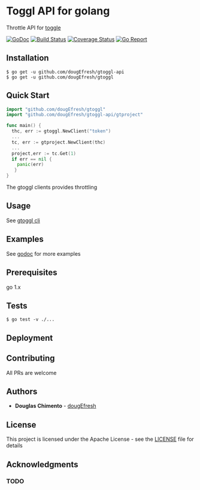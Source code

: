 # Toggl API for golang

Throttle API for [toggle](https://github.com/toggl/toggl_api_docs/blob/master/toggl_api.md)

[![GoDoc][doc-img]][doc] [![Build Status][ci-img]][ci] [![Coverage Status][cov-img]][cov] [![Go Report][report-img]][report]

## Installation 
```shell
$ go get -u github.com/dougEfresh/gtoggl-api
$ go get -u github.com/dougEfresh/gtoggl
```

## Quick Start

```go
import "github.com/dougEfresh/gtoggl"
import "github.com/dougEfresh/gtoggl-api/gtproject"

func main() {
  thc, err := gtoggl.NewClient("token")
  ...
  tc, err := gtproject.NewClient(thc)
  ...
  project,err := tc.Get(1)
  if err == nil {
    panic(err)
   }
}
```


The gtoggl clients provides throttling

## Usage 

See [gtoggl cli](https://github.com/dougEfresh/gtoggl/gtoggl)

## Examples
    
See [godoc][doc] for more examples


## Prerequisites

go 1.x

## Tests
    
```shell
$ go test -v ./...

```


## Deployment

## Contributing
 All PRs are welcome

## Authors

* **Douglas Chimento**  - [dougEfresh][me]

## License

This project is licensed under the Apache License - see the [LICENSE](LICENSE) file for details

## Acknowledgments

### TODO 

[doc-img]: https://godoc.org/github.com/dougEfresh/gtoggl?status.svg
[doc]: https://godoc.org/github.com/dougEfresh/gtoggl
[ci-img]: https://travis-ci.org/dougEfresh/gtoggl.svg?branch=master
[ci]: https://travis-ci.org/dougEfresh/gtoggl
[cov-img]: https://codecov.io/gh/dougEfresh/gtoggl/branch/master/graph/badge.svg
[cov]: https://codecov.io/gh/dougEfresh/gtoggl
[glide.lock]: https://github.com/uber-go/zap/blob/master/glide.lock
[zap]: https://github.com/uber-go/zap
[me]: https://github.com/dougEfresh
[report-img]: https://goreportcard.com/badge/github.com/dougEfresh/gtoggl
[report]: https://goreportcard.com/report/github.com/dougEfresh/gtoggl
